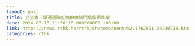 ```yaml
---
layout: post
title: 立法會三讀通過降低強拍申請門檻條例草案　
date: 2024-07-18 11:58:18.000000000 +08:00
link: https://news.rthk.hk/rthk/ch/component/k2/1762091-20240718.htm
categories: rthk
---
```



